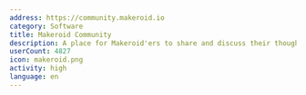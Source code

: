 ```yaml
---
address: https://community.makeroid.io
category: Software
title: Makeroid Community
description: A place for Makeroid'ers to share and discuss their thoughts
userCount: 4827
icon: makeroid.png
activity: high
language: en
---
```

